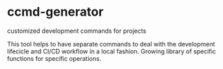 # ccmd-generator
customized development commands for projects

This tool helps to have separate commands to deal with the development lifecicle and CI/CD workflow in a local fashion.
Growing library of specific functions for specific operations.

